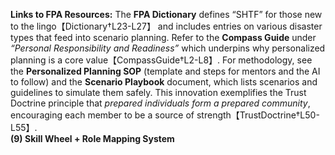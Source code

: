 **Links to FPA Resources:** The **FPA Dictionary** defines “SHTF” for those new to the lingo【Dictionary†L23-L27】 and includes entries on various disaster types that feed into scenario planning. Refer to the **Compass Guide** under _“Personal Responsibility and Readiness”_ which underpins why personalized planning is a core value【CompassGuide†L2-L8】. For methodology, see the **Personalized Planning SOP** (template and steps for mentors and the AI to follow) and the **Scenario Playbook** document, which lists scenarios and guidelines to simulate them safely. This innovation exemplifies the Trust Doctrine principle that _prepared individuals form a prepared community_, encouraging each member to be a source of strength【TrustDoctrine†L50-L55】.  
**(9) Skill Wheel + Role Mapping System**